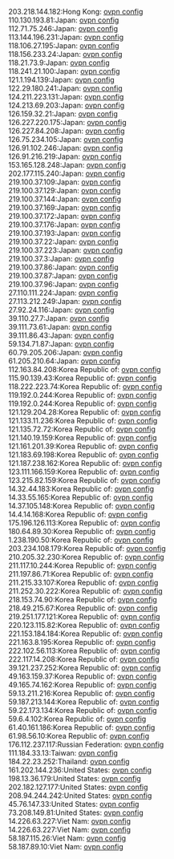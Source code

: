 203.218.144.182:Hong Kong: [ovpn config](vpn/203_218_144_182.ovpn)  
110.130.193.81:Japan: [ovpn config](vpn/110_130_193_81.ovpn)  
112.71.75.246:Japan: [ovpn config](vpn/112_71_75_246.ovpn)  
113.144.196.231:Japan: [ovpn config](vpn/113_144_196_231.ovpn)  
118.106.27.195:Japan: [ovpn config](vpn/118_106_27_195.ovpn)  
118.156.233.24:Japan: [ovpn config](vpn/118_156_233_24.ovpn)  
118.21.73.9:Japan: [ovpn config](vpn/118_21_73_9.ovpn)  
118.241.21.100:Japan: [ovpn config](vpn/118_241_21_100.ovpn)  
121.1.194.139:Japan: [ovpn config](vpn/121_1_194_139.ovpn)  
122.29.180.241:Japan: [ovpn config](vpn/122_29_180_241.ovpn)  
124.211.223.131:Japan: [ovpn config](vpn/124_211_223_131.ovpn)  
124.213.69.203:Japan: [ovpn config](vpn/124_213_69_203.ovpn)  
126.159.32.21:Japan: [ovpn config](vpn/126_159_32_21.ovpn)  
126.227.220.175:Japan: [ovpn config](vpn/126_227_220_175.ovpn)  
126.227.84.208:Japan: [ovpn config](vpn/126_227_84_208.ovpn)  
126.75.234.105:Japan: [ovpn config](vpn/126_75_234_105.ovpn)  
126.91.102.246:Japan: [ovpn config](vpn/126_91_102_246.ovpn)  
126.91.216.219:Japan: [ovpn config](vpn/126_91_216_219.ovpn)  
153.165.128.248:Japan: [ovpn config](vpn/153_165_128_248.ovpn)  
202.177.115.240:Japan: [ovpn config](vpn/202_177_115_240.ovpn)  
219.100.37.109:Japan: [ovpn config](vpn/219_100_37_109.ovpn)  
219.100.37.129:Japan: [ovpn config](vpn/219_100_37_129.ovpn)  
219.100.37.144:Japan: [ovpn config](vpn/219_100_37_144.ovpn)  
219.100.37.169:Japan: [ovpn config](vpn/219_100_37_169.ovpn)  
219.100.37.172:Japan: [ovpn config](vpn/219_100_37_172.ovpn)  
219.100.37.176:Japan: [ovpn config](vpn/219_100_37_176.ovpn)  
219.100.37.193:Japan: [ovpn config](vpn/219_100_37_193.ovpn)  
219.100.37.22:Japan: [ovpn config](vpn/219_100_37_22.ovpn)  
219.100.37.223:Japan: [ovpn config](vpn/219_100_37_223.ovpn)  
219.100.37.3:Japan: [ovpn config](vpn/219_100_37_3.ovpn)  
219.100.37.86:Japan: [ovpn config](vpn/219_100_37_86.ovpn)  
219.100.37.87:Japan: [ovpn config](vpn/219_100_37_87.ovpn)  
219.100.37.96:Japan: [ovpn config](vpn/219_100_37_96.ovpn)  
27.110.111.224:Japan: [ovpn config](vpn/27_110_111_224.ovpn)  
27.113.212.249:Japan: [ovpn config](vpn/27_113_212_249.ovpn)  
27.92.24.116:Japan: [ovpn config](vpn/27_92_24_116.ovpn)  
39.110.27.7:Japan: [ovpn config](vpn/39_110_27_7.ovpn)  
39.111.73.61:Japan: [ovpn config](vpn/39_111_73_61.ovpn)  
39.111.86.43:Japan: [ovpn config](vpn/39_111_86_43.ovpn)  
59.134.71.87:Japan: [ovpn config](vpn/59_134_71_87.ovpn)  
60.79.205.206:Japan: [ovpn config](vpn/60_79_205_206.ovpn)  
61.205.210.64:Japan: [ovpn config](vpn/61_205_210_64.ovpn)  
112.163.84.208:Korea Republic of: [ovpn config](vpn/112_163_84_208.ovpn)  
115.90.139.43:Korea Republic of: [ovpn config](vpn/115_90_139_43.ovpn)  
118.222.223.74:Korea Republic of: [ovpn config](vpn/118_222_223_74.ovpn)  
119.192.0.244:Korea Republic of: [ovpn config](vpn/119_192_0_244.ovpn)  
119.192.0.244:Korea Republic of: [ovpn config](vpn/119_192_0_244.ovpn)  
121.129.204.28:Korea Republic of: [ovpn config](vpn/121_129_204_28.ovpn)  
121.133.11.236:Korea Republic of: [ovpn config](vpn/121_133_11_236.ovpn)  
121.135.72.72:Korea Republic of: [ovpn config](vpn/121_135_72_72.ovpn)  
121.140.19.159:Korea Republic of: [ovpn config](vpn/121_140_19_159.ovpn)  
121.161.201.39:Korea Republic of: [ovpn config](vpn/121_161_201_39.ovpn)  
121.183.69.198:Korea Republic of: [ovpn config](vpn/121_183_69_198.ovpn)  
121.187.238.162:Korea Republic of: [ovpn config](vpn/121_187_238_162.ovpn)  
123.111.166.159:Korea Republic of: [ovpn config](vpn/123_111_166_159.ovpn)  
123.215.82.159:Korea Republic of: [ovpn config](vpn/123_215_82_159.ovpn)  
14.32.44.183:Korea Republic of: [ovpn config](vpn/14_32_44_183.ovpn)  
14.33.55.165:Korea Republic of: [ovpn config](vpn/14_33_55_165.ovpn)  
14.37.105.148:Korea Republic of: [ovpn config](vpn/14_37_105_148.ovpn)  
14.4.14.168:Korea Republic of: [ovpn config](vpn/14_4_14_168.ovpn)  
175.196.126.113:Korea Republic of: [ovpn config](vpn/175_196_126_113.ovpn)  
180.64.89.30:Korea Republic of: [ovpn config](vpn/180_64_89_30.ovpn)  
1.238.190.50:Korea Republic of: [ovpn config](vpn/1_238_190_50.ovpn)  
203.234.108.179:Korea Republic of: [ovpn config](vpn/203_234_108_179.ovpn)  
210.205.32.230:Korea Republic of: [ovpn config](vpn/210_205_32_230.ovpn)  
211.117.10.244:Korea Republic of: [ovpn config](vpn/211_117_10_244.ovpn)  
211.197.86.71:Korea Republic of: [ovpn config](vpn/211_197_86_71.ovpn)  
211.215.33.107:Korea Republic of: [ovpn config](vpn/211_215_33_107.ovpn)  
211.252.30.222:Korea Republic of: [ovpn config](vpn/211_252_30_222.ovpn)  
218.153.74.90:Korea Republic of: [ovpn config](vpn/218_153_74_90.ovpn)  
218.49.215.67:Korea Republic of: [ovpn config](vpn/218_49_215_67.ovpn)  
219.251.177.121:Korea Republic of: [ovpn config](vpn/219_251_177_121.ovpn)  
220.123.115.82:Korea Republic of: [ovpn config](vpn/220_123_115_82.ovpn)  
221.153.184.184:Korea Republic of: [ovpn config](vpn/221_153_184_184.ovpn)  
221.163.8.195:Korea Republic of: [ovpn config](vpn/221_163_8_195.ovpn)  
222.102.56.113:Korea Republic of: [ovpn config](vpn/222_102_56_113.ovpn)  
222.117.14.208:Korea Republic of: [ovpn config](vpn/222_117_14_208.ovpn)  
39.121.237.252:Korea Republic of: [ovpn config](vpn/39_121_237_252.ovpn)  
49.163.159.37:Korea Republic of: [ovpn config](vpn/49_163_159_37.ovpn)  
49.165.74.162:Korea Republic of: [ovpn config](vpn/49_165_74_162.ovpn)  
59.13.211.216:Korea Republic of: [ovpn config](vpn/59_13_211_216.ovpn)  
59.187.213.144:Korea Republic of: [ovpn config](vpn/59_187_213_144.ovpn)  
59.22.173.134:Korea Republic of: [ovpn config](vpn/59_22_173_134.ovpn)  
59.6.4.102:Korea Republic of: [ovpn config](vpn/59_6_4_102.ovpn)  
61.40.161.186:Korea Republic of: [ovpn config](vpn/61_40_161_186.ovpn)  
61.98.56.10:Korea Republic of: [ovpn config](vpn/61_98_56_10.ovpn)  
176.112.237.117:Russian Federation: [ovpn config](vpn/176_112_237_117.ovpn)  
111.184.33.13:Taiwan: [ovpn config](vpn/111_184_33_13.ovpn)  
184.22.23.252:Thailand: [ovpn config](vpn/184_22_23_252.ovpn)  
161.202.144.236:United States: [ovpn config](vpn/161_202_144_236.ovpn)  
198.13.36.179:United States: [ovpn config](vpn/198_13_36_179.ovpn)  
202.182.127.177:United States: [ovpn config](vpn/202_182_127_177.ovpn)  
208.94.244.242:United States: [ovpn config](vpn/208_94_244_242.ovpn)  
45.76.147.33:United States: [ovpn config](vpn/45_76_147_33.ovpn)  
73.208.149.81:United States: [ovpn config](vpn/73_208_149_81.ovpn)  
14.226.63.227:Viet Nam: [ovpn config](vpn/14_226_63_227.ovpn)  
14.226.63.227:Viet Nam: [ovpn config](vpn/14_226_63_227.ovpn)  
58.187.115.26:Viet Nam: [ovpn config](vpn/58_187_115_26.ovpn)  
58.187.89.10:Viet Nam: [ovpn config](vpn/58_187_89_10.ovpn)  
